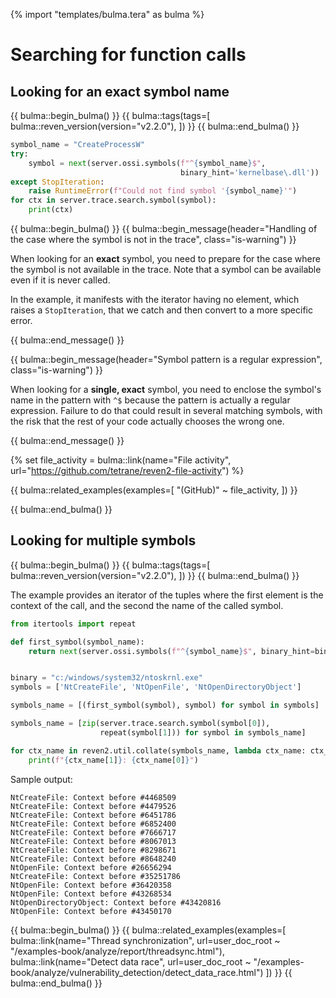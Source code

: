 {% import "templates/bulma.tera" as bulma %}

# Searching for function calls

## Looking for an exact symbol name

{{ bulma::begin_bulma() }}
{{ bulma::tags(tags=[
  bulma::reven_version(version="v2.2.0"),
]) }}
{{ bulma::end_bulma() }}

```py
symbol_name = "CreateProcessW"
try:
    symbol = next(server.ossi.symbols(f"^{symbol_name}$",
                                      binary_hint='kernelbase\.dll'))
except StopIteration:
    raise RuntimeError(f"Could not find symbol '{symbol_name}'")
for ctx in server.trace.search.symbol(symbol):
    print(ctx)
```

{{ bulma::begin_bulma() }}
{{ bulma::begin_message(header="Handling of the case where the symbol is not in the trace", class="is-warning") }}
<p>
    When looking for an <strong>exact</strong> symbol, you need to prepare for the case where the symbol is not available in the trace. Note that a symbol can be available <emph>even if it is never called</emph>.
</p>
<p>
    In the example, it manifests with the iterator having no element, which raises a <code>StopIteration</code>, that we catch and then convert to a more specific error.
</p>
{{ bulma::end_message() }}

{{ bulma::begin_message(header="Symbol pattern is a regular expression", class="is-warning") }}
<p>
    When looking for a <strong>single, exact</strong> symbol, you need to enclose the symbol's name
    in the pattern with <code>^$</code> because the pattern is actually a
    regular expression. Failure to do that could result in several matching
    symbols, with the risk that the rest of your code actually chooses the
    wrong one.
</p>
{{ bulma::end_message() }}

{% set file_activity = bulma::link(name="File activity", url="https://github.com/tetrane/reven2-file-activity") %}

{{ bulma::related_examples(examples=[
  "(GitHub)" ~ file_activity,
]) }}

{{ bulma::end_bulma() }}

## Looking for multiple symbols

{{ bulma::begin_bulma() }}
{{ bulma::tags(tags=[
  bulma::reven_version(version="v2.2.0"),
]) }}
{{ bulma::end_bulma() }}

The example provides an iterator of the tuples where the first element is the context of the call, and the second the name of the called symbol.

```py
from itertools import repeat

def first_symbol(symbol_name):
    return next(server.ossi.symbols(f"^{symbol_name}$", binary_hint=binary))


binary = "c:/windows/system32/ntoskrnl.exe"
symbols = ['NtCreateFile', 'NtOpenFile', 'NtOpenDirectoryObject']

symbols_name = [(first_symbol(symbol), symbol) for symbol in symbols]

symbols_name = [zip(server.trace.search.symbol(symbol[0]),
                    repeat(symbol[1])) for symbol in symbols_name]

for ctx_name in reven2.util.collate(symbols_name, lambda ctx_name: ctx_name[0]):
    print(f"{ctx_name[1]}: {ctx_name[0]}")
```

Sample output:

```
NtCreateFile: Context before #4468509
NtCreateFile: Context before #4479526
NtCreateFile: Context before #6451786
NtCreateFile: Context before #6852400
NtCreateFile: Context before #7666717
NtCreateFile: Context before #8067013
NtCreateFile: Context before #8298671
NtCreateFile: Context before #8648240
NtOpenFile: Context before #26656294
NtCreateFile: Context before #35251786
NtOpenFile: Context before #36420358
NtOpenFile: Context before #43268534
NtOpenDirectoryObject: Context before #43420816
NtOpenFile: Context before #43450170
```

{{ bulma::begin_bulma() }}
{{ bulma::related_examples(examples=[
  bulma::link(name="Thread synchronization", url=user_doc_root ~ "/examples-book/analyze/report/threadsync.html"),
  bulma::link(name="Detect data race", url=user_doc_root ~ "/examples-book/analyze/vulnerability_detection/detect_data_race.html")
]) }}
{{ bulma::end_bulma() }}

